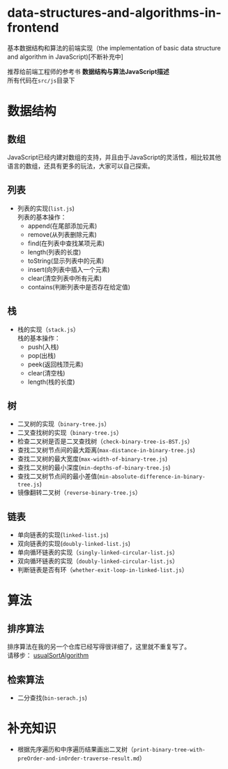 # data-structures-and-algorithms-in-frontend
基本数据结构和算法的前端实现（the implementation of basic data structure and  algorithm in JavaScript)[不断补充中]
>>   
推荐给前端工程师的参考书  **数据结构与算法JavaScript描述**    
所有代码在`src/js`目录下

# 数据结构

 ## 数组
 JavaScript已经内建对数组的支持，并且由于JavaScript的灵活性，相比较其他语言的数组，还具有更多的玩法，大家可以自己探索。

 ## 列表
  * 列表的实现(`list.js`)   
    列表的基本操作：
    * append(在尾部添加元素)
    * remove(从列表删除元素)
    * find(在列表中查找某项元素)
    * length(列表的长度)
    * toString(显示列表中的元素)
    * insert(向列表中插入一个元素)
    * clear(清空列表中所有元素)
    * contains(判断列表中是否存在给定值)


 ## 栈
 * 栈的实现（`stack.js`）   
   栈的基本操作：
   * push(入栈)
   * pop(出栈)
   * peek(返回栈顶元素)
   * clear(清空栈)
   * length(栈的长度)

 ## 树
 * 二叉树的实现（`binary-tree.js`）
 * 二叉查找树的实现（`binary-tree.js`）
 * 检查二叉树是否是二叉查找树（`check-binary-tree-is-BST.js`）
 * 查找二叉树节点间的最大距离(`max-distance-in-binary-tree.js`)
 * 查找二叉树的最大宽度(`max-width-of-binary-tree.js`)
 * 查找二叉树的最小深度(`min-depths-of-binary-tree.js`)
 * 查找二叉树节点间的最小差值(`min-absolute-difference-in-binary-tree.js`)
 * 镜像翻转二叉树（`reverse-binary-tree.js`）



 ## 链表
 * 单向链表的实现(`linked-list.js`)
 * 双向链表的实现(`doubly-linked-list.js`)
 * 单向循环链表的实现（`singly-linked-circular-list.js`）
 * 双向循环链表的实现（`doubly-linked-circular-list.js`）
 * 判断链表是否有环（`whether-exit-loop-in-linked-list.js`）


# 算法
 ## 排序算法
 排序算法在我的另一个仓库已经写得很详细了，这里就不重复写了。   
 请移步：   [usualSortAlgorithm](https://github.com/ovenzeze/usualSortAlgorithm)
 ## 检索算法
  * 二分查找(`bin-serach.js`)

# 补充知识
  * 根据先序遍历和中序遍历结果画出二叉树（`print-binary-tree-with-preOrder-and-inOrder-traverse-result.md`）
